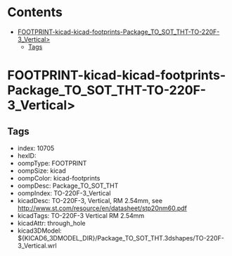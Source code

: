 



Contents
========

* [FOOTPRINT-kicad-kicad-footprints-Package_TO_SOT_THT-TO-220F-3_Vertical>](#footprint-kicad-kicad-footprints-package_to_sot_tht-to-220f-3_vertical)
	* [Tags](#tags)

# FOOTPRINT-kicad-kicad-footprints-Package_TO_SOT_THT-TO-220F-3_Vertical>

## Tags

- index: 10705
- hexID: 
- oompType: FOOTPRINT
- oompSize: kicad
- oompColor: kicad-footprints
- oompDesc: Package_TO_SOT_THT
- oompIndex: TO-220F-3_Vertical
- kicadDesc: TO-220F-3, Vertical, RM 2.54mm, see http://www.st.com/resource/en/datasheet/stp20nm60.pdf
- kicadTags: TO-220F-3 Vertical RM 2.54mm
- kicadAttr: through_hole
- kicad3DModel: ${KICAD6_3DMODEL_DIR}/Package_TO_SOT_THT.3dshapes/TO-220F-3_Vertical.wrl
